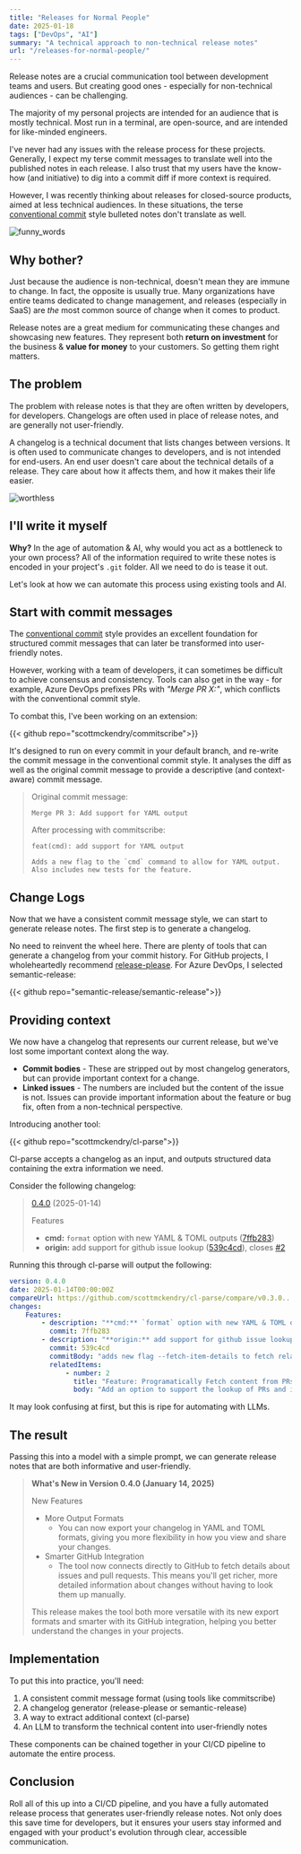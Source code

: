 ```yaml
---
title: "Releases for Normal People"
date: 2025-01-18
tags: ["DevOps", "AI"]
summary: "A technical approach to non-technical release notes"
url: "/releases-for-normal-people/"
---
```


Release notes are a crucial communication tool between development teams and users. But creating good ones - especially for non-technical audiences - can be challenging.

The majority of my personal projects are intended for an audience that is mostly technical. Most run in a terminal, are open-source, and are intended for like-minded engineers.

I've never had any issues with the release process for these projects. Generally, I expect my terse commit messages to translate well into the published notes in each release. I also trust that my users have the know-how (and initiative) to dig into a commit diff if more context is required.

However, I was recently thinking about releases for closed-source products, aimed at less technical audiences. In these situations, the terse [conventional commit](https://www.conventionalcommits.org/en/v1.0.0/) style bulleted notes don't translate as well.

![funny_words](/img/releases-for-normal-people/funny_words.jpg)

## Why bother?

Just because the audience is non-technical, doesn't mean they are immune to change. In fact, the opposite is usually true. Many organizations have entire teams dedicated to change management, and releases (especially in SaaS) are _the_ most common source of change when it comes to product.

Release notes are a great medium for communicating these changes and showcasing new features. They represent both **return on investment** for the business & **value for money** to your customers. So getting them right matters.

## The problem

The problem with release notes is that they are often written by developers, for developers. Changelogs are often used in place of release notes, and are generally not user-friendly.

A changelog is a technical document that lists changes between versions. It is often used to communicate changes to developers, and is not intended for end-users. An end user doesn't care about the technical details of a release. They care about how it affects them, and how it makes their life easier.

![worthless](/img/releases-for-normal-people/worthless.png)

## I'll write it myself

**Why?** In the age of automation & AI, why would you act as a bottleneck to your own process? All of the information required to write these notes is encoded in your project's `.git` folder. All we need to do is tease it out.

Let's look at how we can automate this process using existing tools and AI.

## Start with commit messages

The [conventional commit](https://www.conventionalcommits.org/en/v1.0.0/) style provides an excellent foundation for structured commit messages that can later be transformed into user-friendly notes.

However, working with a team of developers, it can sometimes be difficult to achieve consensus and consistency. Tools can also get in the way - for example, Azure DevOps prefixes PRs with _"Merge PR X:"_, which conflicts with the conventional commit style.

To combat this, I've been working on an extension:

{{< github repo="scottmckendry/commitscribe">}}

It's designed to run on every commit in your default branch, and re-write the commit message in the conventional commit style. It analyses the diff as well as the original commit message to provide a descriptive (and context-aware) commit message.

> Original commit message:
>
> ```
> Merge PR 3: Add support for YAML output
> ```
>
> After processing with commitscribe:
>
> ```
> feat(cmd): add support for YAML output
>
> Adds a new flag to the `cmd` command to allow for YAML output. Also includes new tests for the feature.
> ```

## Change Logs

Now that we have a consistent commit message style, we can start to generate release notes. The first step is to generate a changelog.

No need to reinvent the wheel here. There are plenty of tools that can generate a changelog from your commit history. For GitHub projects, I wholeheartedly recommend [release-please](https://github.com/googleapis/release-please). For Azure DevOps, I selected semantic-release:

{{< github repo="semantic-release/semantic-release">}}

## Providing context

We now have a changelog that represents our current release, but we've lost some important context along the way.

- **Commit bodies** - These are stripped out by most changelog generators, but can provide important context for a change.
- **Linked issues** - The numbers are included but the content of the issue is not. Issues can provide important information about the feature or bug fix, often from a non-technical perspective.

Introducing another tool:

{{< github repo="scottmckendry/cl-parse">}}

Cl-parse accepts a changelog as an input, and outputs structured data containing the extra information we need.

Consider the following changelog:

> [0.4.0](https://github.com/scottmckendry/cl-parse/compare/v0.3.0...v0.4.0) (2025-01-14)
>
> Features
>
> - **cmd:** `format` option with new YAML & TOML outputs ([7ffb283](https://github.com/scottmckendry/cl-parse/commit/7ffb283))
> - **origin:** add support for github issue lookup ([539c4cd](https://github.com/scottmckendry/cl-parse/commit/539c4cd)), closes [#2](https://github.com/scottmckendry/cl-parse/issues/2)

Running this through cl-parse will output the following:

```yaml
version: 0.4.0
date: 2025-01-14T00:00:00Z
compareUrl: https://github.com/scottmckendry/cl-parse/compare/v0.3.0...v0.4.0
changes:
    Features:
        - description: "**cmd:** `format` option with new YAML & TOML outputs"
          commit: 7ffb283
        - description: "**origin:** add support for github issue lookup"
          commit: 539c4cd
          commitBody: "adds new flag --fetch-item-details to fetch related items\n\nResolves #2"
          relatedItems:
              - number: 2
                title: "Feature: Programatically Fetch content from PRs and Issues"
                body: "Add an option to support the lookup of PRs and issues..."
```

It may look confusing at first, but this is ripe for automating with LLMs.

## The result

Passing this into a model with a simple prompt, we can generate release notes that are both informative and user-friendly.

> **What's New in Version 0.4.0 (January 14, 2025)**
>
> New Features
>
> - More Output Formats
>     - You can now export your changelog in YAML and TOML formats, giving you more flexibility in how you view and share your changes.
> - Smarter GitHub Integration
>     - The tool now connects directly to GitHub to fetch details about issues and pull requests. This means you'll get richer, more detailed information about changes without having to look them up manually.
>
> This release makes the tool both more versatile with its new export formats and smarter with its GitHub integration, helping you better understand the changes in your projects.

## Implementation

To put this into practice, you'll need:

1. A consistent commit message format (using tools like commitscribe)
2. A changelog generator (release-please or semantic-release)
3. A way to extract additional context (cl-parse)
4. An LLM to transform the technical content into user-friendly notes

These components can be chained together in your CI/CD pipeline to automate the entire process.

## Conclusion

Roll all of this up into a CI/CD pipeline, and you have a fully automated release process that generates user-friendly release notes. Not only does this save time for developers, but it ensures your users stay informed and engaged with your product's evolution through clear, accessible communication.

